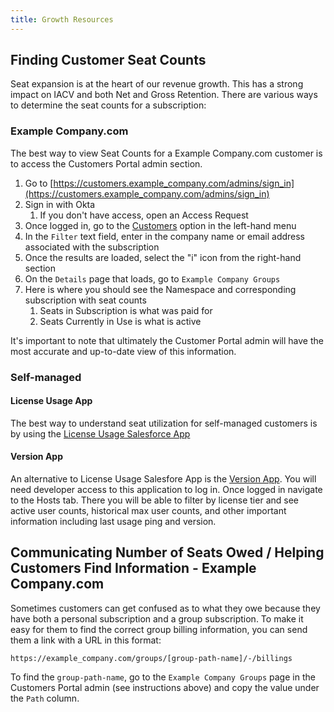 ```yaml
---
title: Growth Resources
---
```


## Finding Customer Seat Counts

Seat expansion is at the heart of our revenue growth. This has a strong impact on IACV and both Net and Gross Retention. There are various ways to determine the seat counts for a subscription:

### Example Company.com

The best way to view Seat Counts for a Example Company.com customer is to access the Customers Portal admin section.

1. Go to [https://customers.example_company.com/admins/sign_in](https://customers.example_company.com/admins/sign_in)
1. Sign in with Okta
    1. If you don't have access, open an Access Request
1. Once logged in, go to the [Customers](https://customers.example_company.com/admin/customer) option in the left-hand menu
1. In the `Filter` text field, enter in the company name or email address associated with the subscription
1. Once the results are loaded, select the "i" icon from the right-hand section
1. On the `Details` page that loads, go to `Example Company Groups`
1. Here is where you should see the Namespace and corresponding subscription with seat counts
    1. Seats in Subscription is what was paid for
    1. Seats Currently in Use is what is active

It's important to note that ultimately the Customer Portal admin will have the most accurate and up-to-date view of this information.

### Self-managed

#### License Usage App

The best way to understand seat utilization for self-managed customers is by using the [License Usage Salesforce App](/handbook/sales/field-operations/sales-systems/license-usage-app/)

#### Version App

An alternative to License Usage Salesfore App is the [Version App](https://version.example_company.com). You will need developer access to this application to log in. Once logged in navigate to the Hosts tab. There you will be able to filter by license tier and see active user counts, historical max user counts, and other important information including last usage ping and version.

## Communicating Number of Seats Owed / Helping Customers Find Information - Example Company.com

Sometimes customers can get confused as to what they owe because they have both a personal subscription and a group subscription. To make it easy for them to find the correct group billing information, you can send them a link with a URL in this format:

`https://example_company.com/groups/[group-path-name]/-/billings`

To find the `group-path-name`, go to the `Example Company Groups` page in the Customers Portal admin (see instructions above) and copy the value under the `Path` column.
